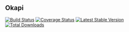 ## Okapi

[![Build Status](https://travis-ci.org/artox-lab/okapi.svg?branch=master)](https://travis-ci.org/artox-lab/okapi)
[![Coverage Status](https://coveralls.io/repos/artox-lab/okapi/badge.svg?branch=master)](https://coveralls.io/r/artox-lab/okapi?branch=master)
[![Latest Stable Version](https://poser.pugx.org/artoxlab/okapi/v/stable.svg)](https://packagist.org/packages/artoxlab/okapi)
[![Total Downloads](https://poser.pugx.org/artoxlab/okapi/d/total.svg)](https://packagist.org/packages/artoxlab/okapi)